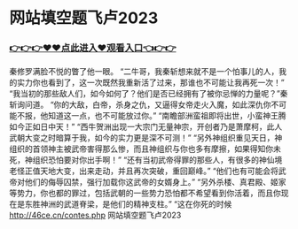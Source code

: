 # 网站填空题飞卢2023
### <a href="https://github.com/kjiud/manw/issues/1">👉👉👉♥♥点此进入♥观看入口👈👉👉</a>
 秦修罗满脸不悦的瞥了他一眼。
    “二牛哥，我秦斩想来就不是一个怕事儿的人，我的实力你也看到了，这一次既然我重新活了过来，那谁也不可能让我再死一次！”
    “我当初的那些敌人们，如今如何了？他们是否已经拥有了被你忌惮的力量呢？”秦斩询问道。
    “你的大敌，白帝，杀身之仇，又逼得女帝走火入魔，如此深仇你不可能不报，他知道这一点，也不可能放过你。”
    “南瞻部洲蛮祖即将出世，小蛮神王腾如今正如日中天！”
    “西牛贺洲出现一大宗门无量神宗，开创者乃是萧摩柯，此人武朝大变之时暗算于我，如今的实力更是深不可测！”
    “另外神组织重见天日，神组织的首领神主被武帝害得那么惨，而且神组织与你也多有摩擦，如果得知你未死，神组织恐怕要对你出手啊！”
    “还有当初武帝得罪的那些人，有很多的神仙境老怪正值天地大变，出来走动，并且再次突破，重回巅峰。”
    “他们也有可能会将武帝对他们的侮辱囚禁，强行加载你这武帝的女婿身上。”
    “另外杀楼、真君殿、姬家等势力，你也都的罪过，包括武朝的一些势力恐怕都不希望看到你活着，而且你现在是东胜神洲的武道脊梁，是他们的精神支柱。”
    “这在你死的时候
http://46ce.cn/contes.php
网站填空题飞卢2023
